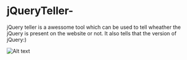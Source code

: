 # jQueryTeller-
jQuery teller is a awessome tool which can be used to tell wheather the jQuery is present on the website or not.
It also tells that the version of jQuery:)

![Alt text](https://github.com/adihacks/jQueryTeller-/blob/main/logo.png)
